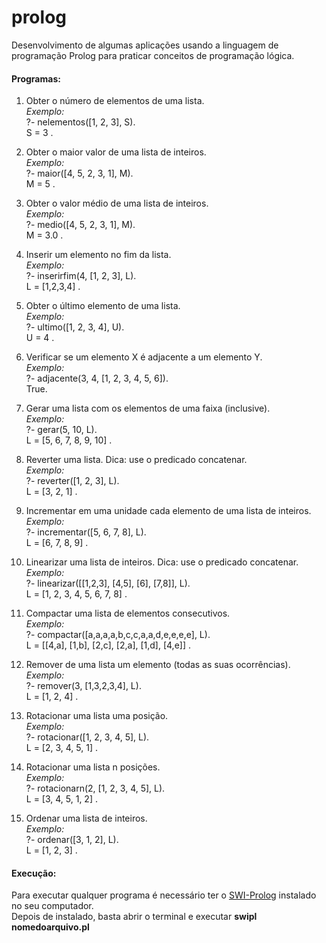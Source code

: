# prolog
Desenvolvimento de algumas aplicações usando a linguagem de programação Prolog para praticar conceitos de programação lógica.

#### Programas:
1) Obter	o	número	de	elementos	de	uma	lista.<br>
 _Exemplo:_<br>
 ?- nelementos([1, 2, 3], S).<br>
 S = 3 .
 
2) Obter	o	maior	valor	de	uma	lista	de	inteiros.<br>
 _Exemplo:_<br>
 ?- maior([4, 5, 2, 3, 1], M).<br>
 M = 5 .
 
3) Obter	o	valor	médio	de	uma	lista	de	inteiros.<br>
 _Exemplo:_<br>
 ?- medio([4, 5, 2, 3, 1], M).<br>
 M = 3.0 .
 
4) Inserir	um	elemento	no	fim	da	lista.<br>
 _Exemplo:_<br>
 ?- inserirfim(4, [1, 2, 3], L).<br>
 L = [1,2,3,4] .
 
5) Obter	o	último	elemento	de	uma	lista.<br>
 _Exemplo:_<br>
 ?- ultimo([1, 2, 3, 4], U).<br>
 U = 4 .
 
6) Verificar	se	um	elemento	X	é	adjacente	a	um	elemento	Y.<br>
 _Exemplo:_<br>
 ?- adjacente(3, 4, [1, 2, 3, 4, 5, 6]).<br>
 True.
 
7) Gerar	uma	lista	com	os	elementos	de	uma	faixa	(inclusive).<br>
 _Exemplo:_<br>
 ?- gerar(5, 10, L).<br>
 L = [5, 6, 7, 8, 9, 10] .
 
8) Reverter	uma	lista.	Dica:	use	o	predicado	concatenar.<br>
 _Exemplo:_<br>
 ?- reverter([1, 2, 3], L).<br>
 L = [3, 2, 1] .
 
9) Incrementar	em	uma	unidade	cada	elemento	de	uma	lista	de	inteiros.<br>
 _Exemplo:_<br>
 ?- incrementar([5, 6, 7, 8], L).<br>
 L = [6, 7, 8, 9] .
 
10) Linearizar	uma	lista	de	inteiros.	Dica:	use	o	predicado	concatenar.<br>
 _Exemplo:_<br>
 ?- linearizar([[1,2,3], [4,5], [6], [7,8]], L).<br>
 L = [1, 2, 3, 4, 5, 6, 7, 8] .
 
11) Compactar	uma	lista	de	elementos	consecutivos.<br>
 _Exemplo:_<br>
 ?- compactar([a,a,a,a,b,c,c,a,a,d,e,e,e,e], L).<br>
 L = [[4,a], [1,b], [2,c], [2,a], [1,d], [4,e]] .
 
12) Remover	de	uma	lista	um	elemento	(todas	as	suas	ocorrências).<br>
 _Exemplo:_<br>
 ?- remover(3, [1,3,2,3,4], L).<br>
 L = [1, 2, 4] .
 
13) Rotacionar	uma	lista	uma	posição.<br>
 _Exemplo:_<br>
 ?- rotacionar([1, 2, 3, 4, 5], L).<br>
 L = [2, 3, 4, 5, 1] .
 
14) Rotacionar	uma	lista	n posições.<br>
 _Exemplo:_<br>
 ?- rotacionarn(2, [1, 2, 3, 4, 5], L).<br>
 L = [3, 4, 5, 1, 2] .
 
15) Ordenar	uma	lista	de	inteiros.<br>
 _Exemplo:_<br>
 ?- ordenar([3, 1, 2], L).<br>
 L = [1, 2, 3] .
 
#### Execução:
Para executar qualquer programa é necessário ter o [SWI-Prolog](http://www.swi-prolog.org) instalado no seu computador.<br>
Depois de instalado, basta abrir o terminal e executar **swipl nomedoarquivo.pl**
